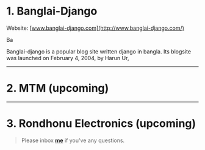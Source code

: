 # 1. Banglai-Django 

Website: [www.banglai-django.com](http://www.banglai-django.com/)

Ba

Banglai-django is a popular blog site written django in bangla.
Its blogsite was launched on February 4, 2004, by Harun Ur,



---


# 2. MTM (upcoming)


---

# 3. Rondhonu Electronics (upcoming)


> Please inbox **[me](https://www.facebook.com/shoriot)** if you've any questions.